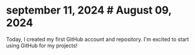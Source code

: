 # september 11, 2024 # August 09, 2024

Today, I created my first GitHub account and repository. I'm excited to start using GitHub for my projects!
